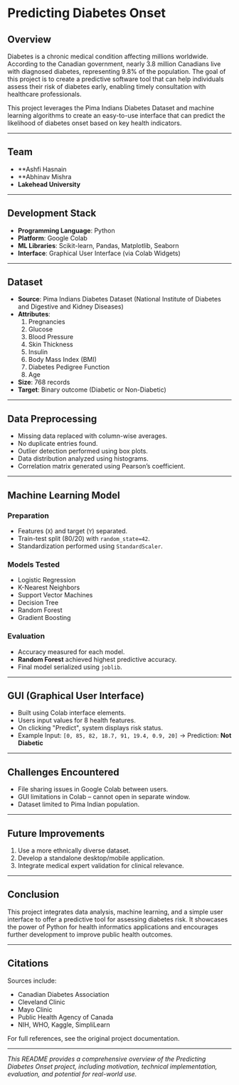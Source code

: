 
# Predicting Diabetes Onset

## Overview

Diabetes is a chronic medical condition affecting millions worldwide. According to the Canadian government, nearly 3.8 million Canadians live with diagnosed diabetes, representing 9.8% of the population. The goal of this project is to create a predictive software tool that can help individuals assess their risk of diabetes early, enabling timely consultation with healthcare professionals.

This project leverages the Pima Indians Diabetes Dataset and machine learning algorithms to create an easy-to-use interface that can predict the likelihood of diabetes onset based on key health indicators.

---

## Team

- **Ashfi Hasnain 
- **Abhinav Mishra 
- **Lakehead University**

---

## Development Stack

- **Programming Language**: Python
- **Platform**: Google Colab
- **ML Libraries**: Scikit-learn, Pandas, Matplotlib, Seaborn
- **Interface**: Graphical User Interface (via Colab Widgets)

---

## Dataset

- **Source**: Pima Indians Diabetes Dataset (National Institute of Diabetes and Digestive and Kidney Diseases)
- **Attributes**:
  1. Pregnancies
  2. Glucose
  3. Blood Pressure
  4. Skin Thickness
  5. Insulin
  6. Body Mass Index (BMI)
  7. Diabetes Pedigree Function
  8. Age
- **Size**: 768 records
- **Target**: Binary outcome (Diabetic or Non-Diabetic)

---

## Data Preprocessing

- Missing data replaced with column-wise averages.
- No duplicate entries found.
- Outlier detection performed using box plots.
- Data distribution analyzed using histograms.
- Correlation matrix generated using Pearson’s coefficient.

---

## Machine Learning Model

### Preparation

- Features (`X`) and target (`Y`) separated.
- Train-test split (80/20) with `random_state=42`.
- Standardization performed using `StandardScaler`.

### Models Tested

- Logistic Regression
- K-Nearest Neighbors
- Support Vector Machines
- Decision Tree
- Random Forest
- Gradient Boosting

### Evaluation

- Accuracy measured for each model.
- **Random Forest** achieved highest predictive accuracy.
- Final model serialized using `joblib`.

---

## GUI (Graphical User Interface)

- Built using Colab interface elements.
- Users input values for 8 health features.
- On clicking "Predict", system displays risk status.
- Example Input: `[0, 85, 82, 18.7, 91, 19.4, 0.9, 20]` → Prediction: **Not Diabetic**

---

## Challenges Encountered

- File sharing issues in Google Colab between users.
- GUI limitations in Colab – cannot open in separate window.
- Dataset limited to Pima Indian population.

---

## Future Improvements

1. Use a more ethnically diverse dataset.
2. Develop a standalone desktop/mobile application.
3. Integrate medical expert validation for clinical relevance.

---

## Conclusion

This project integrates data analysis, machine learning, and a simple user interface to offer a predictive tool for assessing diabetes risk. It showcases the power of Python for health informatics applications and encourages further development to improve public health outcomes.

---

## Citations

Sources include:
- Canadian Diabetes Association
- Cleveland Clinic
- Mayo Clinic
- Public Health Agency of Canada
- NIH, WHO, Kaggle, SimpliLearn

For full references, see the original project documentation.

---

*This README provides a comprehensive overview of the Predicting Diabetes Onset project, including motivation, technical implementation, evaluation, and potential for real-world use.*

